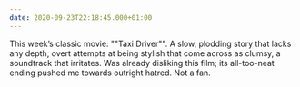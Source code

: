 ```yaml
---
date: 2020-09-23T22:18:45.000+01:00
---
```

This week’s classic movie: ""Taxi Driver"". A slow, plodding story that lacks any depth, overt attempts at being stylish that come across as clumsy, a soundtrack that irritates. Was already disliking this film; its all-too-neat ending pushed me towards outright hatred. Not a fan.
